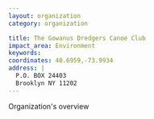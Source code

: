 ```yaml
---
layout: organization
category: organization

title: The Gowanus Dredgers Canoe Club
impact_area: Environment
keywords: 
coordinates: 40.6959,-73.9934
address: |
  P.O. BOX 24403
  Brooklyn NY 11202
---
```

Organization's overview
